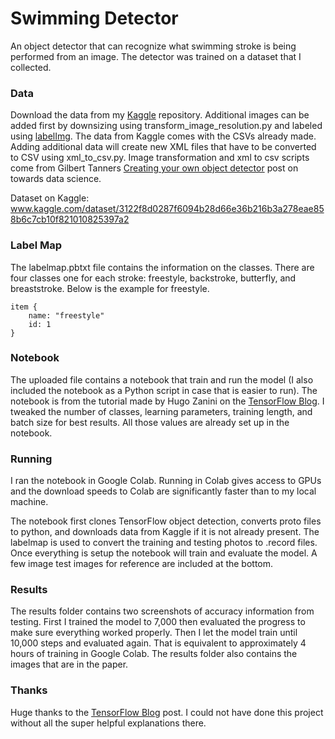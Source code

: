 # Swimming Detector

An object detector that can recognize what swimming stroke is being performed from an image. The detector was trained on a dataset that I collected.

### Data

Download the data from my [Kaggle](www.kaggle.com/dataset/3122f8d0287f6094b28d66e36b216b3a278eae858b6c7cb10f821010825397a2) repository. Additional images can be added first by downsizing using transform_image_resolution.py and labeled using [labelImg](https://github.com/tzutalin/labelImg). The data from Kaggle comes with the CSVs already made. Adding additional data will create new XML files that have to be converted to CSV using xml_to_csv.py. Image transformation and xml to csv scripts come from Gilbert Tanners [Creating your own object detector](https://towardsdatascience.com/creating-your-own-object-detector-ad69dda69c85) post on towards data science.

Dataset on Kaggle: www.kaggle.com/dataset/3122f8d0287f6094b28d66e36b216b3a278eae858b6c7cb10f821010825397a2

### Label Map

The labelmap.pbtxt file contains the information on the classes. There are four classes one for each stroke: freestyle, backstroke, butterfly, and breaststroke. Below is the example for freestyle.

```
item {
    name: "freestyle"
    id: 1
}
```

### Notebook

The uploaded file contains a notebook that train and run the model (I also included the notebook as a Python script in case that is easier to run). The notebook is from the tutorial made by Hugo Zanini on the [TensorFlow Blog](https://blog.tensorflow.org/2021/01/custom-object-detection-in-browser.html). I tweaked the number of classes, learning parameters, training length, and batch size for best results. All those values are already set up in the notebook.

### Running

I ran the notebook in Google Colab. Running in Colab gives access to GPUs and the download speeds to Colab are significantly faster than to my local machine.

The notebook first clones TensorFlow object detection, converts proto files to python, and downloads data from Kaggle if it is not already present. The labelmap is used to convert the training and testing photos to .record files. Once everything is setup the notebook will train and evaluate the model. A few image test images for reference are included at the bottom.

### Results

The results folder contains two screenshots of accuracy information from testing. First I trained the model to 7,000 then evaluated the progress to make sure everything worked properly. Then I let the model train until 10,000 steps and evaluated again. That is equivalent to approximately 4 hours of training in Google Colab. The results folder also contains the images that are in the paper.

### Thanks
Huge thanks to the [TensorFlow Blog](https://blog.tensorflow.org/2021/01/custom-object-detection-in-browser.html) post. I could not have done this project without all the super helpful explanations there.
